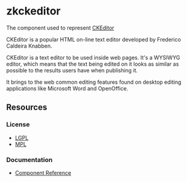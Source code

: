 zkckeditor
==========

The component used to represent [CKEditor][1]

CKEditor is a popular HTML on-line text editor developed by Frederico Caldeira Knabben.

CKEditor is a text editor to be used inside web pages. It's a WYSIWYG editor, which means that the text being edited on it looks as similar as possible to the results users have when publishing it.

It brings to the web common editing features found on desktop editing applications like Microsoft Word and OpenOffice.

## Resources

### License
 * [LGPL](http://www.gnu.org/licenses/lgpl.html)
 * [MPL](http://www.mozilla.org/MPL/2.0/)

### Documentation
 * [Component Reference][2]


  [1]: http://ckeditor.com/
  [2]: http://books.zkoss.org/wiki/ZK_Component_Reference/Input/CKEditor

